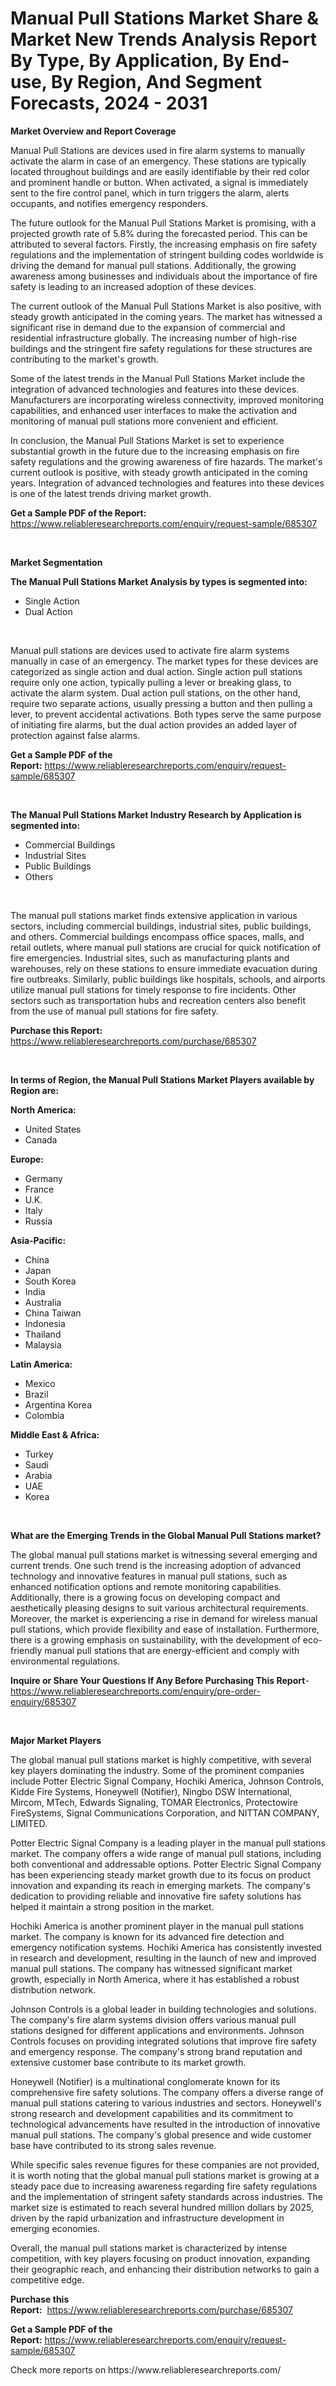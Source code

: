 <p><h1>Manual Pull Stations Market Share & Market New Trends Analysis Report By Type, By Application, By End-use, By Region, And Segment Forecasts, 2024 - 2031</h1></p><p><strong>Market Overview and Report Coverage</strong></p>
<p><p>Manual Pull Stations are devices used in fire alarm systems to manually activate the alarm in case of an emergency. These stations are typically located throughout buildings and are easily identifiable by their red color and prominent handle or button. When activated, a signal is immediately sent to the fire control panel, which in turn triggers the alarm, alerts occupants, and notifies emergency responders.</p><p>The future outlook for the Manual Pull Stations Market is promising, with a projected growth rate of 5.8% during the forecasted period. This can be attributed to several factors. Firstly, the increasing emphasis on fire safety regulations and the implementation of stringent building codes worldwide is driving the demand for manual pull stations. Additionally, the growing awareness among businesses and individuals about the importance of fire safety is leading to an increased adoption of these devices.</p><p>The current outlook of the Manual Pull Stations Market is also positive, with steady growth anticipated in the coming years. The market has witnessed a significant rise in demand due to the expansion of commercial and residential infrastructure globally. The increasing number of high-rise buildings and the stringent fire safety regulations for these structures are contributing to the market's growth.</p><p>Some of the latest trends in the Manual Pull Stations Market include the integration of advanced technologies and features into these devices. Manufacturers are incorporating wireless connectivity, improved monitoring capabilities, and enhanced user interfaces to make the activation and monitoring of manual pull stations more convenient and efficient.</p><p>In conclusion, the Manual Pull Stations Market is set to experience substantial growth in the future due to the increasing emphasis on fire safety regulations and the growing awareness of fire hazards. The market's current outlook is positive, with steady growth anticipated in the coming years. Integration of advanced technologies and features into these devices is one of the latest trends driving market growth.</p></p>
<p><strong>Get a Sample PDF of the Report:</strong> <a href="https://www.reliableresearchreports.com/enquiry/request-sample/685307">https://www.reliableresearchreports.com/enquiry/request-sample/685307</a></p>
<p>&nbsp;</p>
<p><strong>Market Segmentation</strong></p>
<p><strong>The Manual Pull Stations Market Analysis by types is segmented into:</strong></p>
<p><ul><li>Single Action</li><li>Dual Action</li></ul></p>
<p>&nbsp;</p>
<p><p>Manual pull stations are devices used to activate fire alarm systems manually in case of an emergency. The market types for these devices are categorized as single action and dual action. Single action pull stations require only one action, typically pulling a lever or breaking glass, to activate the alarm system. Dual action pull stations, on the other hand, require two separate actions, usually pressing a button and then pulling a lever, to prevent accidental activations. Both types serve the same purpose of initiating fire alarms, but the dual action provides an added layer of protection against false alarms.</p></p>
<p><strong>Get a Sample PDF of the Report:</strong>&nbsp;<a href="https://www.reliableresearchreports.com/enquiry/request-sample/685307">https://www.reliableresearchreports.com/enquiry/request-sample/685307</a></p>
<p>&nbsp;</p>
<p><strong>The Manual Pull Stations Market Industry Research by Application is segmented into:</strong></p>
<p><ul><li>Commercial Buildings</li><li>Industrial Sites</li><li>Public Buildings</li><li>Others</li></ul></p>
<p>&nbsp;</p>
<p><p>The manual pull stations market finds extensive application in various sectors, including commercial buildings, industrial sites, public buildings, and others. Commercial buildings encompass office spaces, malls, and retail outlets, where manual pull stations are crucial for quick notification of fire emergencies. Industrial sites, such as manufacturing plants and warehouses, rely on these stations to ensure immediate evacuation during fire outbreaks. Similarly, public buildings like hospitals, schools, and airports utilize manual pull stations for timely response to fire incidents. Other sectors such as transportation hubs and recreation centers also benefit from the use of manual pull stations for fire safety.</p></p>
<p><strong>Purchase this Report:</strong>&nbsp; <a href="https://www.reliableresearchreports.com/purchase/685307">https://www.reliableresearchreports.com/purchase/685307</a></p>
<p>&nbsp;</p>
<p><strong>In terms of Region, the Manual Pull Stations Market Players available by Region are:</strong></p>
<p>
    <p> <strong> North America: </strong>
        <ul>
            <li>United States</li>
            <li>Canada</li>
        </ul>
        </p> 
    <p> <strong> Europe: </strong>
        <ul>
            <li>Germany</li>
            <li>France</li>
            <li>U.K.</li>
            <li>Italy</li>
            <li>Russia</li>
        </ul>
        </p> 
    <p> <strong> Asia-Pacific: </strong>
        <ul>
            <li>China</li>
            <li>Japan</li>
            <li>South Korea</li>
            <li>India</li>
            <li>Australia</li>
            <li>China Taiwan</li>
            <li>Indonesia</li>
            <li>Thailand</li>
            <li>Malaysia</li>
        </ul>
        </p> 
    <p> <strong> Latin America: </strong>
        <ul>
            <li>Mexico</li>
            <li>Brazil</li>
            <li>Argentina Korea</li>
            <li>Colombia</li>
        </ul>
        </p> 
    <p> <strong> Middle East & Africa: </strong>
        <ul>
            <li>Turkey</li>
            <li>Saudi</li>
            <li>Arabia</li>
            <li>UAE</li>
            <li>Korea</li>
        </ul>
    </p>
    </p>
<p>&nbsp;</p>
<p><strong>What are the Emerging Trends in the Global Manual Pull Stations market?</strong></p>
<p><p>The global manual pull stations market is witnessing several emerging and current trends. One such trend is the increasing adoption of advanced technology and innovative features in manual pull stations, such as enhanced notification options and remote monitoring capabilities. Additionally, there is a growing focus on developing compact and aesthetically pleasing designs to suit various architectural requirements. Moreover, the market is experiencing a rise in demand for wireless manual pull stations, which provide flexibility and ease of installation. Furthermore, there is a growing emphasis on sustainability, with the development of eco-friendly manual pull stations that are energy-efficient and comply with environmental regulations.</p></p>
<p><strong>Inquire or Share Your Questions If Any Before Purchasing This Report</strong>- <a href="https://www.reliableresearchreports.com/enquiry/pre-order-enquiry/685307">https://www.reliableresearchreports.com/enquiry/pre-order-enquiry/685307</a></p>
<p>&nbsp;</p>
<p><strong>Major Market Players</strong></p>
<p><p>The global manual pull stations market is highly competitive, with several key players dominating the industry. Some of the prominent companies include Potter Electric Signal Company, Hochiki America, Johnson Controls, Kidde Fire Systems, Honeywell (Notifier), Ningbo DSW International, Mircom, MTech, Edwards Signaling, TOMAR Electronics, Protectowire FireSystems, Signal Communications Corporation, and NITTAN COMPANY, LIMITED.</p><p>Potter Electric Signal Company is a leading player in the manual pull stations market. The company offers a wide range of manual pull stations, including both conventional and addressable options. Potter Electric Signal Company has been experiencing steady market growth due to its focus on product innovation and expanding its reach in emerging markets. The company's dedication to providing reliable and innovative fire safety solutions has helped it maintain a strong position in the market.</p><p>Hochiki America is another prominent player in the manual pull stations market. The company is known for its advanced fire detection and emergency notification systems. Hochiki America has consistently invested in research and development, resulting in the launch of new and improved manual pull stations. The company has witnessed significant market growth, especially in North America, where it has established a robust distribution network.</p><p>Johnson Controls is a global leader in building technologies and solutions. The company's fire alarm systems division offers various manual pull stations designed for different applications and environments. Johnson Controls focuses on providing integrated solutions that improve fire safety and emergency response. The company's strong brand reputation and extensive customer base contribute to its market growth.</p><p>Honeywell (Notifier) is a multinational conglomerate known for its comprehensive fire safety solutions. The company offers a diverse range of manual pull stations catering to various industries and sectors. Honeywell's strong research and development capabilities and its commitment to technological advancements have resulted in the introduction of innovative manual pull stations. The company's global presence and wide customer base have contributed to its strong sales revenue.</p><p>While specific sales revenue figures for these companies are not provided, it is worth noting that the global manual pull stations market is growing at a steady pace due to increasing awareness regarding fire safety regulations and the implementation of stringent safety standards across industries. The market size is estimated to reach several hundred million dollars by 2025, driven by the rapid urbanization and infrastructure development in emerging economies.</p><p>Overall, the manual pull stations market is characterized by intense competition, with key players focusing on product innovation, expanding their geographic reach, and enhancing their distribution networks to gain a competitive edge.</p></p>
<p><strong>Purchase this Report:</strong>&nbsp;&nbsp;<a href="https://www.reliableresearchreports.com/purchase/685307">https://www.reliableresearchreports.com/purchase/685307</a></p>
<p></p>
<p><strong>Get a Sample PDF of the Report:</strong>&nbsp;<a href="https://www.reliableresearchreports.com/enquiry/request-sample/685307">https://www.reliableresearchreports.com/enquiry/request-sample/685307</a></p>
<p>Check more reports on https://www.reliableresearchreports.com/</p>
